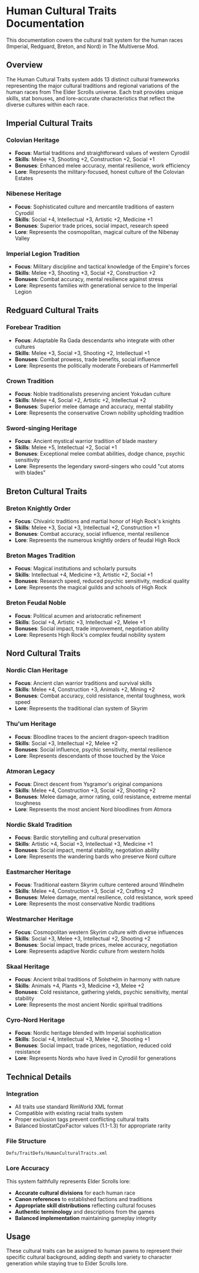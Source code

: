 # Human Cultural Traits Documentation

This documentation covers the cultural trait system for the human races (Imperial, Redguard, Breton, and Nord) in The Multiverse Mod.

## Overview

The Human Cultural Traits system adds 13 distinct cultural frameworks representing the major cultural traditions and regional variations of the human races from The Elder Scrolls universe. Each trait provides unique skills, stat bonuses, and lore-accurate characteristics that reflect the diverse cultures within each race.

## Imperial Cultural Traits

### Colovian Heritage
- **Focus**: Martial traditions and straightforward values of western Cyrodiil
- **Skills**: Melee +3, Shooting +2, Construction +2, Social +1
- **Bonuses**: Enhanced melee accuracy, mental resilience, work efficiency
- **Lore**: Represents the military-focused, honest culture of the Colovian Estates

### Nibenese Heritage  
- **Focus**: Sophisticated culture and mercantile traditions of eastern Cyrodiil
- **Skills**: Social +4, Intellectual +3, Artistic +2, Medicine +1
- **Bonuses**: Superior trade prices, social impact, research speed
- **Lore**: Represents the cosmopolitan, magical culture of the Nibenay Valley

### Imperial Legion Tradition
- **Focus**: Military discipline and tactical knowledge of the Empire's forces
- **Skills**: Melee +3, Shooting +3, Social +2, Construction +2
- **Bonuses**: Combat accuracy, mental resilience against stress
- **Lore**: Represents families with generational service to the Imperial Legion

## Redguard Cultural Traits

### Forebear Tradition
- **Focus**: Adaptable Ra Gada descendants who integrate with other cultures
- **Skills**: Melee +3, Social +3, Shooting +2, Intellectual +1
- **Bonuses**: Combat prowess, trade benefits, social influence
- **Lore**: Represents the politically moderate Forebears of Hammerfell

### Crown Tradition
- **Focus**: Noble traditionalists preserving ancient Yokudan culture
- **Skills**: Melee +4, Social +2, Artistic +2, Intellectual +2  
- **Bonuses**: Superior melee damage and accuracy, mental stability
- **Lore**: Represents the conservative Crown nobility upholding tradition

### Sword-singing Heritage
- **Focus**: Ancient mystical warrior tradition of blade mastery
- **Skills**: Melee +5, Intellectual +2, Social +1
- **Bonuses**: Exceptional melee combat abilities, dodge chance, psychic sensitivity
- **Lore**: Represents the legendary sword-singers who could "cut atoms with blades"

## Breton Cultural Traits

### Breton Knightly Order
- **Focus**: Chivalric traditions and martial honor of High Rock's knights
- **Skills**: Melee +3, Social +3, Intellectual +2, Construction +1
- **Bonuses**: Combat accuracy, social influence, mental resilience
- **Lore**: Represents the numerous knightly orders of feudal High Rock

### Breton Mages Tradition
- **Focus**: Magical institutions and scholarly pursuits
- **Skills**: Intellectual +4, Medicine +3, Artistic +2, Social +1
- **Bonuses**: Research speed, reduced psychic sensitivity, medical quality
- **Lore**: Represents the magical guilds and schools of High Rock

### Breton Feudal Noble
- **Focus**: Political acumen and aristocratic refinement
- **Skills**: Social +4, Artistic +3, Intellectual +2, Melee +1
- **Bonuses**: Social impact, trade improvement, negotiation ability
- **Lore**: Represents High Rock's complex feudal nobility system

## Nord Cultural Traits

### Nordic Clan Heritage
- **Focus**: Ancient clan warrior traditions and survival skills
- **Skills**: Melee +4, Construction +3, Animals +2, Mining +2
- **Bonuses**: Combat accuracy, cold resistance, mental toughness, work speed
- **Lore**: Represents the traditional clan system of Skyrim

### Thu'um Heritage
- **Focus**: Bloodline traces to the ancient dragon-speech tradition
- **Skills**: Social +3, Intellectual +2, Melee +2
- **Bonuses**: Social influence, psychic sensitivity, mental resilience
- **Lore**: Represents descendants of those touched by the Voice

### Atmoran Legacy
- **Focus**: Direct descent from Ysgramor's original companions
- **Skills**: Melee +4, Construction +3, Social +2, Shooting +2
- **Bonuses**: Melee damage, armor rating, cold resistance, extreme mental toughness
- **Lore**: Represents the most ancient Nord bloodlines from Atmora

### Nordic Skald Tradition
- **Focus**: Bardic storytelling and cultural preservation
- **Skills**: Artistic +4, Social +3, Intellectual +3, Medicine +1
- **Bonuses**: Social impact, mental stability, negotiation ability
- **Lore**: Represents the wandering bards who preserve Nord culture

### Eastmarcher Heritage
- **Focus**: Traditional eastern Skyrim culture centered around Windhelm
- **Skills**: Melee +4, Construction +3, Social +2, Crafting +2
- **Bonuses**: Melee damage, mental resilience, cold resistance, work speed
- **Lore**: Represents the most conservative Nordic traditions

### Westmarcher Heritage
- **Focus**: Cosmopolitan western Skyrim culture with diverse influences
- **Skills**: Social +3, Melee +3, Intellectual +2, Shooting +2
- **Bonuses**: Social impact, trade prices, melee accuracy, negotiation
- **Lore**: Represents adaptive Nordic culture from western holds

### Skaal Heritage
- **Focus**: Ancient tribal traditions of Solstheim in harmony with nature
- **Skills**: Animals +4, Plants +3, Medicine +3, Melee +2
- **Bonuses**: Cold resistance, gathering yields, psychic sensitivity, mental stability
- **Lore**: Represents the most ancient Nordic spiritual traditions

### Cyro-Nord Heritage
- **Focus**: Nordic heritage blended with Imperial sophistication
- **Skills**: Social +4, Intellectual +3, Melee +2, Shooting +1
- **Bonuses**: Social impact, trade prices, negotiation, reduced cold resistance
- **Lore**: Represents Nords who have lived in Cyrodiil for generations

## Technical Details

### Integration
- All traits use standard RimWorld XML format
- Compatible with existing racial traits system
- Proper exclusion tags prevent conflicting cultural traits
- Balanced biostatCpxFactor values (1.1-1.3) for appropriate rarity

### File Structure
```
Defs/TraitDefs/HumanCulturalTraits.xml
```

### Lore Accuracy
This system faithfully represents Elder Scrolls lore:
- **Accurate cultural divisions** for each human race
- **Canon references** to established factions and traditions  
- **Appropriate skill distributions** reflecting cultural focuses
- **Authentic terminology** and descriptions from the games
- **Balanced implementation** maintaining gameplay integrity

## Usage

These cultural traits can be assigned to human pawns to represent their specific cultural background, adding depth and variety to character generation while staying true to Elder Scrolls lore.